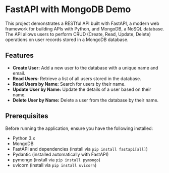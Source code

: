 <h1>FastAPI with MongoDB Demo</h1>
    <p>This project demonstrates a RESTful API built with FastAPI, a modern web framework for building APIs with Python, and MongoDB, a NoSQL database. The API allows users to perform CRUD (Create, Read, Update, Delete) operations on user records stored in a MongoDB database.</p>
    
<h2>Features</h2>
    <ul>
        <li><strong>Create User:</strong> Add a new user to the database with a unique name and email.</li>
        <li><strong>Read Users:</strong> Retrieve a list of all users stored in the database.</li>
        <li><strong>Read Users by Name:</strong> Search for users by their name.</li>
        <li><strong>Update User by Name:</strong> Update the details of a user based on their name.</li>
        <li><strong>Delete User by Name:</strong> Delete a user from the database by their name.</li>
    </ul>
    
<h2>Prerequisites</h2>
    <p>Before running the application, ensure you have the following installed:</p>
    <ul>
        <li>Python 3.x</li>
        <li>MongoDB</li>
        <li>FastAPI and dependencies (install via <code>pip install fastapi[all]</code>)</li>
        <li>Pydantic (installed automatically with FastAPI)</li>
        <li>pymongo (install via <code>pip install pymongo</code>)</li>
        <li>uvicorn (install via <code>pip install uvicorn</code>)</li>
    </ul>
